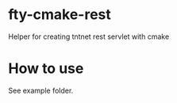 # fty-cmake-rest
Helper for creating tntnet rest servlet with cmake

# How to use
See example folder.

